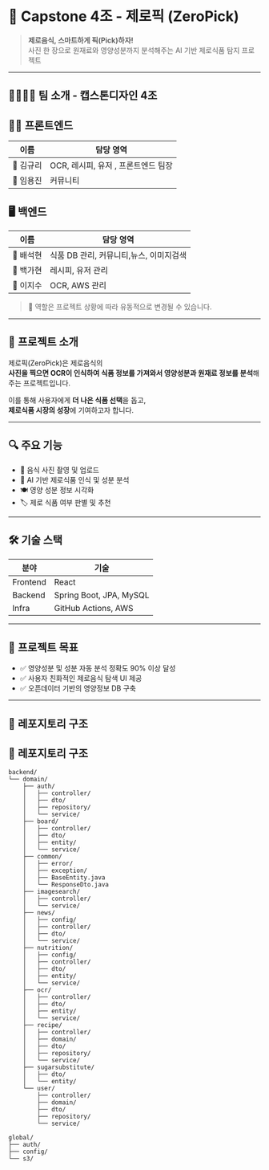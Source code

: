 # 🧪 Capstone 4조 - 제로픽 (ZeroPick)

> **제로음식, 스마트하게 픽(Pick)하자!**  
> 사진 한 장으로 원재료와 영양성분까지 분석해주는 AI 기반 제로식품 탐지 프로젝트

---

## 👨‍👩‍👧‍👦 팀 소개 - 캡스톤디자인 4조

## 👨‍💻 프론트엔드

| 이름 | 담당 영역 |
|------|------------|
| 👤 김규리 | OCR, 레시피, 유저 , 프론트엔드 팀장|
| 👤 임용진 | 커뮤니티  |

## 🖥️ 백엔드

| 이름 | 담당 영역 |
|------|------------|
| 👤 배석현 | 식품 DB 관리, 커뮤니티,뉴스, 이미지검색 |
| 👤 백가현 | 레시피, 유저 관리 |
| 👤 이지수 | OCR, AWS 관리 |

> 🔁 역할은 프로젝트 상황에 따라 유동적으로 변경될 수 있습니다.

---

## 📌 프로젝트 소개

제로픽(ZeroPick)은 제로음식의  
**사진을 찍으면 OCR이 인식하여 식품 정보를 가져와서 영양성분과 원재료 정보를 분석**해주는 프로젝트입니다.  

이를 통해 사용자에게 **더 나은 식품 선택**을 돕고,  
**제로식품 시장의 성장**에 기여하고자 합니다.

---

## 🔍 주요 기능

- 📸 음식 사진 촬영 및 업로드
- 🧠 AI 기반 제로식품 인식 및 성분 분석
- 🍽️ 영양 성분 정보 시각화
- 🏷️ 제로 식품 여부 판별 및 추천

---

## 🛠️ 기술 스택

| 분야 | 기술 |
|------|------|
| Frontend | React |
| Backend | Spring Boot, JPA, MySQL |
| Infra | GitHub Actions,  AWS|

---

## 🌱 프로젝트 목표

- ✅ 영양성분 및 성분 자동 분석 정확도 90% 이상 달성
- ✅ 사용자 친화적인 제로음식 탐색 UI 제공
- ✅ 오픈데이터 기반의 영양정보 DB 구축

---

## 📂 레포지토리 구조

## 📂 레포지토리 구조

```plaintext
backend/
└── domain/
    ├── auth/
    │   ├── controller/
    │   ├── dto/
    │   ├── repository/
    │   └── service/
    ├── board/
    │   ├── controller/
    │   ├── dto/
    │   ├── entity/
    │   └── service/
    ├── common/
    │   ├── error/
    │   ├── exception/
    │   ├── BaseEntity.java
    │   └── ResponseDto.java
    ├── imagesearch/
    │   ├── controller/
    │   └── service/
    ├── news/
    │   ├── config/
    │   ├── controller/
    │   ├── dto/
    │   └── service/
    ├── nutrition/
    │   ├── config/
    │   ├── controller/
    │   ├── dto/
    │   ├── entity/
    │   └── service/
    ├── ocr/
    │   ├── controller/
    │   ├── dto/
    │   ├── entity/
    │   └── service/
    ├── recipe/
    │   ├── controller/
    │   ├── domain/
    │   ├── dto/
    │   ├── repository/
    │   └── service/
    ├── sugarsubstitute/
    │   ├── dto/
    │   └── entity/
    └── user/
        ├── controller/
        ├── domain/
        ├── dto/
        ├── repository/
        └── service/

global/
├── auth/
├── config/
└── s3/


